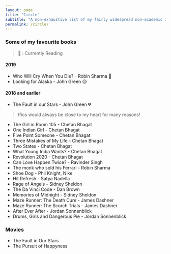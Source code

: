 ```yaml
---
layout: page
title: "Circle"
subtitle: "A non-exhaustive list of my fairly widespread non-academic interests including music, books, favourite blog posts, answers, other interesting reads, and videos."
permalink: /circle/
---
```

### Some of my favourite books

> :green_book: : Currently Reading

#### 2019

<!-- * **Origin** - Dan Brown :green_book: -->
* Who Will Cry When You Die? - Robin Sharma :green_book:
* Looking for Alaska - John Green :cry:

#### 2018 and earlier

* The Fault in our Stars - John Green :broken_heart:
> tfios would always be close to my heart for many reasons!

<!-- * Sapiens - Yuval Noah Harari* -->
* The Girl in Room 105 - Chetan Bhagat
* One Indian Girl - Chetan Bhagat
* Five Point Someone - Chetan Bhagat
* Three Mistakes of My Life - Chetan Bhagat
* Two States - Chetan Bhagat
* What Young India Wants? - Chetan Bhagat
* Revolution 2020 - Chetan Bhagat
* Can Love Happen Twice? - Ravinder Singh
* The monk who sold his Ferrari - Robin Sharma
* Shoe Dog - Phil Knight, Nike
* Hit Refresh - Satya Nadella
* Rage of Angels - Sidney Sheldon
* The Da Vinci Code - Dan Brown
* Memories of Midnight - Sidney Sheldon
* Maze Runner: The Death Cure - James Dashner
* Maze Runner: The Scorch Trials - James Dashner
* After Ever After - Jordan Sonnenblick
* Drums, Girls and Dangerous Pie - Jordan Sonnenblick

### Movies

* The Fault in Our Stars
* The Pursuit of Happyness
